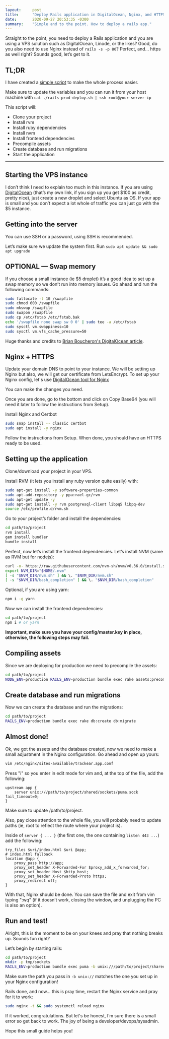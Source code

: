 ```yaml
---
layout:     post
title:      "Deploy Rails application in DigitalOcean, Nginx, and HTTPS"
date:       2020-09-27 20:53:35 -0300
summary:    "Simple and to the point. How to deploy a rails app."
---
```


Straight to the point, you need to deploy a Rails application and you are 
using a VPS solution such as DigitalOcean, Linode, or the likes? Good, do you 
also need to use Nginx instead of `rails -s -p 80`? Perfect, and… https as well 
right? Sounds good, let’s get to it.

## TL;DR

I have created a [simple script](https://gist.github.com/Ruk33/00cde2c4fecf3ff38bfd634a6d54e762) 
to make the whole process easier.

Make sure to update the variables and you can run it from your host machine 
with `cat ./rails-prod-deploy.sh | ssh root@your-server-ip`

This script will:
- Clone your project
- Install rvm
- Install ruby dependencies
- Install nvm
- Install frontend dependencies
- Precompile assets
- Create database and run migrations
- Start the application

---

## Starting the VPS instance

I don’t think I need to explain too much in this instance. If you are using 
[DigitalOcean](https://m.do.co/c/66d286f34510) (that’s my own link, if you 
sign up you get $100 as credit, pretty nice), just create a new droplet and 
select Ubuntu as OS. If your app is small and you don’t expect a lot whole 
of traffic you can just go with the $5 instance.

## Getting into the server

You can use SSH or a password, using SSH is recommended.

Let’s make sure we update the system first. Run `sudo apt update && sudo apt upgrade`

## OPTIONAL — Swap memory

If you choose a small instance (ie $5 droplet) it’s a good idea to set up a 
swap memory so we don’t run into memory issues. Go ahead and run the 
following commands:

```bash
sudo fallocate -l 1G /swapfile
sudo chmod 600 /swapfile
sudo mkswap /swapfile
sudo swapon /swapfile
sudo cp /etc/fstab /etc/fstab.bak
echo '/swapfile none swap sw 0 0' | sudo tee -a /etc/fstab
sudo sysctl vm.swappiness=10
sudo sysctl vm.vfs_cache_pressure=50
```

Huge thanks and credits to [Brian Boucheron's DigitalOcean article](https://www.digitalocean.com/community/tutorials/how-to-add-swap-space-on-ubuntu-20-04).

## Nginx + HTTPS

Update your domain DNS to point to your instance. We will be setting up 
Nginx but also, we will get our certificate from LetsEncrypt.
To set up your Nginx config, let's use [DigitalOcean tool for Nginx](https://www.digitalocean.com/community/tools/nginx?domains.0.server.domain=your-domain.com&domains.0.server.path=%2Fvar%2Fwww%2Ftrackear&domains.0.server.wwwSubdomain=true&domains.0.php.php=false&domains.0.routing.index=index.html&domains.0.routing.fallbackHtml=true&domains.0.routing.fallbackPhp=false&domains.0.logging.accessLog=true&domains.0.logging.errorLog=true)

You can make the changes you need.

Once you are done, go to the bottom and click on Copy Base64 (you will need 
it later to follow the instructions from Setup).

Install Nginx and Certbot

```bash
sudo snap install -- classic certbot
sudo apt install -y nginx
```

Follow the instructions from Setup. When done, you should have an HTTPS 
ready to be used.

## Setting up the application

Clone/download your project in your VPS.

Install RVM (it lets you install any ruby version quite easily) with:

```bash
sudo apt-get install -y software-properties-common
sudo apt-add-repository -y ppa:rael-gc/rvm
sudo apt-get update -y
sudo apt-get install -y rvm postgresql-client libpq5 libpq-dev
source /etc/profile.d/rvm.sh
```

Go to your project’s folder and install the dependencies:

```bash
cd path/to/project
rvm install
gem install bundler
bundle install
```

Perfect, now let’s install the frontend dependencies. Let’s install NVM 
(same as RVM but for nodejs):

```bash
curl -o- https://raw.githubusercontent.com/nvm-sh/nvm/v0.36.0/install.sh | bash
export NVM_DIR="$HOME/.nvm"
[ -s "$NVM_DIR/nvm.sh" ] && \. "$NVM_DIR/nvm.sh"
[ -s "$NVM_DIR/bash_completion" ] && \. "$NVM_DIR/bash_completion"
```

Optional, if you are using yarn:

```bash
npm i -g yarn
```

Now we can install the frontend dependencies:

```bash
cd path/to/project
npm i # or yarn
```

**Important, make sure you have your config/master.key in place, otherwise, 
the following steps may fail.**

## Compiling assets

Since we are deploying for production we need to precompile the assets:

```bash
cd path/to/project
NODE_ENV=production RAILS_ENV=production bundle exec rake assets:precompile
```

## Create database and run migrations

Now we can create the database and run the migrations:

```bash
cd path/to/project
RAILS_ENV=production bundle exec rake db:create db:migrate
```

## Almost done!

Ok, we got the assets and the database created, now we need to make a 
small adjustment in the Nginx configuration. Go ahead and open up yours:

```bash
vim /etc/nginx/sites-available/trackear.app.conf
```

Press "i" so you enter in edit mode for vim and, at the top of the file, 
add the following:

```
upstream app {
    server unix:///path/to/project/shared/sockets/puma.sock fail_timeout=0;
}
```

Make sure to update /path/to/project.

Also, pay close attention to the whole file, you will probably need to update 
paths (ie, root to reflect the route where your project is).

Inside of `server { ... }` (the first one, the one containing `listen 443 ...`) 
add the following:

```
try_files $uri/index.html $uri @app;
# index.html fallback
location @app {
    proxy_pass http://app;
    proxy_set_header X-Forwarded-For $proxy_add_x_forwarded_for;
    proxy_set_header Host $http_host;
    proxy_set_header X-Forwarded-Proto https;
    proxy_redirect off;
}
```

With that, Nginx should be done. You can save the file and exit from vim 
typing ":wq" (if it doesn’t work, closing the window, and unplugging the PC 
is also an option).

## Run and test!

Alright, this is the moment to be on your knees and pray that nothing breaks 
up. Sounds fun right?

Let’s begin by starting rails:

```bash
cd path/to/project
mkdir -p tmp/sockets
RAILS_ENV=production bundle exec puma -b unix:///path/to/project/shared/sockets/puma.sock
```

Make sure the path you pass in `-b unix://` matches the one you set up in your 
Nginx configuration!

Rails done, and now... this is pray time, restart the Nginx service and pray 
for it to work:

```bash
sudo nginx -t && sudo systemctl reload nginx
```

If it worked, congratulations. But let's be honest, I’m sure there is a small 
error so get back to work. The joy of being a developer/devops/sysadmin.

Hope this small guide helps you!

